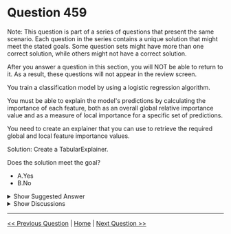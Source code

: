# Question 459

Note: This question is part of a series of questions that present the same scenario. Each question in the series contains a unique solution that might meet the stated goals. Some question sets might have more than one correct solution, while others might not have a correct solution.

After you answer a question in this section, you will NOT be able to return to it. As a result, these questions will not appear in the review screen.

You train a classification model by using a logistic regression algorithm.

You must be able to explain the model's predictions by calculating the importance of each feature, both as an overall global relative importance value and as a measure of local importance for a specific set of predictions.

You need to create an explainer that you can use to retrieve the required global and local feature importance values.

Solution: Create a TabularExplainer.

Does the solution meet the goal?

* A.Yes
* B.No

<details>
  <summary>Show Suggested Answer</summary>

  <strong>A</strong><br>

</details>

<details>
  <summary>Show Discussions</summary>

<blockquote><p><strong>hendriktytgatpwc</strong> <code>(Tue 14 Sep 2021 16:16)</code> - <em>Upvotes: 26</em></p><p>This answer should be YES:
Tabular Explainer can explain local and global plus it works with Logistic Regression, only explainer that doesn&#x27;t explain local is PFI explainer</p></blockquote>
<blockquote><p><strong>Moshekwa</strong> <code>(Mon 31 Jan 2022 00:03)</code> - <em>Upvotes: 2</em></p><p>Answer is indeed Yes..

https://docs.microsoft.com/en-us/learn/modules/explain-machine-learning-models-with-azure-machine-learning/3-explainers</p></blockquote>
<blockquote><p><strong>PI_Team</strong> <code>(Tue 11 Jun 2024 14:41)</code> - <em>Upvotes: 1</em></p><p>Correct answer is YES</p></blockquote>
<blockquote><p><strong>phdykd</strong> <code>(Thu 24 Aug 2023 00:46)</code> - <em>Upvotes: 1</em></p><p>A Yes. Based on the documentation - both Mimic and tabular explainer will be able to explain global and local, feature importance https://docs.microsoft.com/en-us/learn/modules/explain-machine-learning-models-with-azure-machine-learning/3-explainers.</p></blockquote>
<blockquote><p><strong>therealola</strong> <code>(Sun 18 Dec 2022 02:51)</code> - <em>Upvotes: 1</em></p><p>On exam 18-06-22</p></blockquote>
<blockquote><p><strong>synapse</strong> <code>(Tue 13 Sep 2022 04:58)</code> - <em>Upvotes: 2</em></p><p>PFIExplainer is the only explainer that does not support local importance</p></blockquote>
<blockquote><p><strong>dija123</strong> <code>(Tue 14 Jun 2022 17:33)</code> - <em>Upvotes: 2</em></p><p>The answer should be Yes for Tabular Explainer</p></blockquote>
<blockquote><p><strong>azurecert2021</strong> <code>(Sun 26 Dec 2021 19:39)</code> - <em>Upvotes: 3</em></p><p>answer should be yes
Permutation Feature Importance (PFI) model explainer canonly be used to explain how strongly the features contribute to the prediction at the dataset level, itdoesn’t support evaluation of local importances.
Mimic Explainer can be used for interpreting both the global andlocal importance of features,
Tabular Explainer can be used for interpreting both the globaland local importance of features</p></blockquote>
<blockquote><p><strong>azurecert2021</strong> <code>(Sun 26 Dec 2021 19:38)</code> - <em>Upvotes: 1</em></p><p>answer should be yes
Tabular Explainer can be used for interpreting both the global and local importance of features</p></blockquote>
<blockquote><p><strong>iamnagesh</strong> <code>(Fri 17 Dec 2021 11:17)</code> - <em>Upvotes: 1</em></p><p>https://docs.microsoft.com/en-us/learn/modules/explain-machine-learning-models-with-azure-machine-learning/3-explainers</p></blockquote>
<blockquote><p><strong>jasonbourne7158</strong> <code>(Sun 07 Nov 2021 07:05)</code> - <em>Upvotes: 2</em></p><p>It should be: Yes.</p></blockquote>
<blockquote><p><strong>kty</strong> <code>(Sat 18 Sep 2021 08:18)</code> - <em>Upvotes: 4</em></p><p>PFIExplainer does not support local explanations.</p></blockquote>
<blockquote><p><strong>Anty85</strong> <code>(Wed 22 Sep 2021 11:13)</code> - <em>Upvotes: 3</em></p><p>Yet the tabular one does, so the provided answer is wrong...</p></blockquote>
<blockquote><p><strong>hendriktytgatpwc</strong> <code>(Tue 14 Sep 2021 16:16)</code> - <em>Upvotes: 1</em></p><p>https://docs.microsoft.com/en-us/azure/machine-learning/how-to-machine-learning-interpretability-aml</p></blockquote>

</details>

---

[<< Previous Question](question_458.md) | [Home](/index.md) | [Next Question >>](question_460.md)
